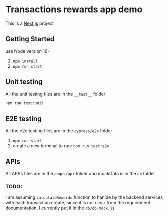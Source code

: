 # Transactions rewards app demo

This is a [Next.js](https://nextjs.org/) project

## Getting Started

use Node version 16+

1. `npm install`
2. `npm run start`

## Unit testing

All the unit testing files are in the `__test__` folder

`npm run test:unit`

## E2E testing

All the e2e testing files are in the `cypress/e2e` folder

1. `npm run start`
2. create a new terminal to run: `npm run test:e2e`

## APIs

All APPs files are in the `pages/api` folder and mockData is in the `db` folder

### TODO:

I am assuming `calculateRewards` function to hanlde by the backend services with each transaction create,
since it is not clear from the requirement documentation, I currently put it in the `db/db.mock.js`.

